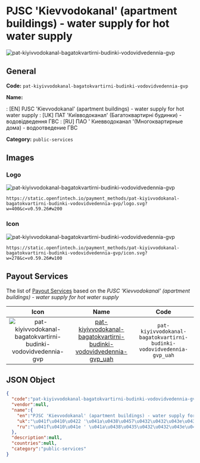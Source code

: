 
# PJSC 'Kievvodokanal' (apartment buildings) - water supply for hot water supply 
![pat-kiyivvodokanal-bagatokvartirni-budinki-vodovidvedennia-gvp](https://static.openfintech.io/payment_methods/pat-kiyivvodokanal-bagatokvartirni-budinki-vodovidvedennia-gvp/logo.svg?w=400&c=v0.59.26#w200)  

## General 
**Code:** `pat-kiyivvodokanal-bagatokvartirni-budinki-vodovidvedennia-gvp` 
 
**Name:** 
 
:	[EN] PJSC 'Kievvodokanal' (apartment buildings) - water supply for hot water supply 
:	[UK] ПАТ 'Київводоканал' (Багатоквартирні будинки) - водовідведення ГВС 
:	[RU] ПАО ' Киевводоканал '(Многоквартирные дома) - водоотведение ГВС 
 
**Category:** `public-services` 
 

## Images 

### Logo 
![pat-kiyivvodokanal-bagatokvartirni-budinki-vodovidvedennia-gvp](https://static.openfintech.io/payment_methods/pat-kiyivvodokanal-bagatokvartirni-budinki-vodovidvedennia-gvp/logo.svg?w=400&c=v0.59.26#w200)  

```
https://static.openfintech.io/payment_methods/pat-kiyivvodokanal-bagatokvartirni-budinki-vodovidvedennia-gvp/logo.svg?w=400&c=v0.59.26#w200
```  

### Icon 
![pat-kiyivvodokanal-bagatokvartirni-budinki-vodovidvedennia-gvp](https://static.openfintech.io/payment_methods/pat-kiyivvodokanal-bagatokvartirni-budinki-vodovidvedennia-gvp/icon.svg?w=278&c=v0.59.26#w100)  

```
https://static.openfintech.io/payment_methods/pat-kiyivvodokanal-bagatokvartirni-budinki-vodovidvedennia-gvp/icon.svg?w=278&c=v0.59.26#w100
```  

## Payout Services 
 
The list of [Payout Services](/payout-services/) based on the _PJSC 'Kievvodokanal' (apartment buildings) - water supply for hot water supply_ 

|Icon|Name|Code| 
|:---:|:---:|:---:| 
|![pat-kiyivvodokanal-bagatokvartirni-budinki-vodovidvedennia-gvp](https://static.openfintech.io/payout_methods/pat-kiyivvodokanal-bagatokvartirni-budinki-vodovidvedennia-gvp/icon.png?w=278&c=v0.59.26#w40) |[pat-kiyivvodokanal-bagatokvartirni-budinki-vodovidvedennia-gvp_uah](/payout-services/pat-kiyivvodokanal-bagatokvartirni-budinki-vodovidvedennia-gvp_uah/)|`pat-kiyivvodokanal-bagatokvartirni-budinki-vodovidvedennia-gvp_uah`| 
 

## JSON Object 

```json
{
  "code":"pat-kiyivvodokanal-bagatokvartirni-budinki-vodovidvedennia-gvp",
  "vendor":null,
  "name":{
    "en":"PJSC 'Kievvodokanal' (apartment buildings) - water supply for hot water supply",
    "uk":"\u041f\u0410\u0422 '\u041a\u0438\u0457\u0432\u0432\u043e\u0434\u043e\u043a\u0430\u043d\u0430\u043b' (\u0411\u0430\u0433\u0430\u0442\u043e\u043a\u0432\u0430\u0440\u0442\u0438\u0440\u043d\u0456 \u0431\u0443\u0434\u0438\u043d\u043a\u0438) - \u0432\u043e\u0434\u043e\u0432\u0456\u0434\u0432\u0435\u0434\u0435\u043d\u043d\u044f \u0413\u0412\u0421",
    "ru":"\u041f\u0410\u041e ' \u041a\u0438\u0435\u0432\u0432\u043e\u0434\u043e\u043a\u0430\u043d\u0430\u043b '(\u041c\u043d\u043e\u0433\u043e\u043a\u0432\u0430\u0440\u0442\u0438\u0440\u043d\u044b\u0435 \u0434\u043e\u043c\u0430) - \u0432\u043e\u0434\u043e\u043e\u0442\u0432\u0435\u0434\u0435\u043d\u0438\u0435 \u0413\u0412\u0421"
  },
  "description":null,
  "countries":null,
  "category":"public-services"
}
```  
